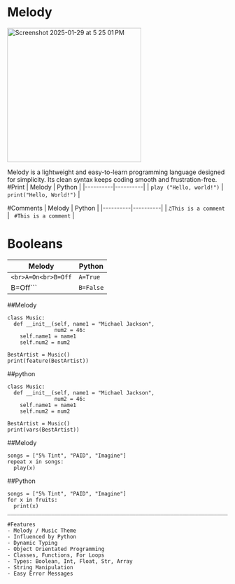 # Melody
<img width="306" alt="Screenshot 2025-01-29 at 5 25 01 PM" src="https://github.com/user-attachments/assets/ec711ff0-3ed8-4bac-9625-8613e5c0d49d" />

Melody is a lightweight and easy-to-learn programming language designed for simplicity. Its clean syntax keeps coding smooth and frustration-free.
#Print
| Melody   | Python |
|----------|----------|
| ``` play ("Hello, world!") ```  | ``` print("Hello, World!")```   |

#Comments
| Melody   | Python |
|----------|----------|
| ``` ♫This is a comment  ```  | ``` #This is a comment```   |

# Booleans
| Melody   | Python |
|----------|----------|
|```<br>A=On<br>B=Off```|```A=True```
|B=Off``` | ```B=False``` |



##Melody
``` 
class Music:
  def __init__(self, name1 = "Michael Jackson", 
               num2 = 46:
    self.name1 = name1
    self.num2 = num2
 
BestArtist = Music()
print(feature(BestArtist))
```
##python
```
class Music:
  def __init__(self, name1 = "Michael Jackson", 
               num2 = 46:
    self.name1 = name1
    self.num2 = num2
 
BestArtist = Music()
print(vars(BestArtist))
```  
##Melody
```
songs = ["5% Tint", "PAID", "Imagine"]
repeat x in songs:
  play(x)
```
##Python
```
songs = ["5% Tint", "PAID", "Imagine"]
for x in fruits:
  print(x)
________________________________________________________________________________________________________________________

#Features
- Melody / Music Theme
- Influenced by Python
- Dynamic Typing
- Object Orientated Programming
- Classes, Functions, For Loops
- Types: Boolean, Int, Float, Str, Array
- String Manipulation
- Easy Error Messages

